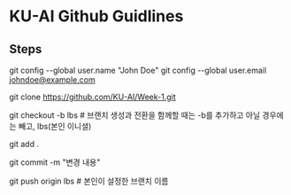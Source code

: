 # KU-AI Github Guidlines

## Steps

git config --global user.name "John Doe"
git config --global user.email johndoe@example.com

git clone https://github.com/KU-AI/Week-1.git

git checkout -b lbs # 브랜치 생성과 전환을 함께할 때는 -b를 추가하고 아닐 경우에는 빼고, lbs(본인 이니셜)

git add .

git commit -m "변경 내용"

git push origin lbs # 본인이 설정한 브랜치 이름